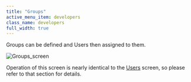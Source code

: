 ```yaml
---
title: "Groups"
active_menu_item: developers
class_name: developers
full_width: true
---
```



Groups can be defined and Users then assigned to them.

![Groups\_screen](/img/docs/groups_screen.zoom46.png)

Operation of this screen is nearly identical to the [Users](/developers/user-guide/product-guide/the-console/console-tabs/more/users-groups/users) screen, so please refer to that section for details.

